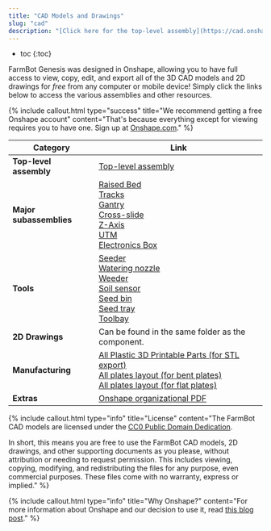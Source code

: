 ```yaml
---
title: "CAD Models and Drawings"
slug: "cad"
description: "[Click here for the top-level assembly](https://cad.onshape.com/documents/6626b842adca229e69544ad1/w/89ac2637f82d915f22c2bcd0/e/d2c6c72fede33a22f49f90df)"
---
```


* toc
{:toc}

FarmBot Genesis was designed in Onshape, allowing you to have full access to view, copy, edit, and export all of the 3D CAD models and 2D drawings for *free* from any computer or mobile device! Simply click the links below to access the various assemblies and other resources.

{%
include callout.html
type="success"
title="We recommend getting a free Onshape account"
content="That's because everything except for viewing requires you to have one. Sign up at [Onshape.com](http://onshape.com)."
%}



|Category                      |Link                          |
|------------------------------|------------------------------|
|**Top-level assembly**        |[Top-level assembly](https://cad.onshape.com/documents/6626b842adca229e69544ad1/w/89ac2637f82d915f22c2bcd0/e/d2c6c72fede33a22f49f90df)
|**Major subassemblies**       |[Raised Bed](https://cad.onshape.com/documents/6626b842adca229e69544ad1/w/89ac2637f82d915f22c2bcd0/e/8cc29ffa7603923952c52232)<br>[Tracks](https://cad.onshape.com/documents/6626b842adca229e69544ad1/w/89ac2637f82d915f22c2bcd0/e/45b7c2ead93e04f270fc9fa3)<br>[Gantry](https://cad.onshape.com/documents/6626b842adca229e69544ad1/w/89ac2637f82d915f22c2bcd0/e/4fb71b06b292a3233be65b76)<br>[Cross-slide](https://cad.onshape.com/documents/6626b842adca229e69544ad1/w/89ac2637f82d915f22c2bcd0/e/a9df2343ff245371dae58928)<br>[Z-Axis](https://cad.onshape.com/documents/6626b842adca229e69544ad1/w/89ac2637f82d915f22c2bcd0/e/73bb9cd6ac93d0285f836f66)<br>[UTM](https://cad.onshape.com/documents/6626b842adca229e69544ad1/w/89ac2637f82d915f22c2bcd0/e/187952d103a8a9b48260ea74)<br>[Electronics Box](https://cad.onshape.com/documents/6626b842adca229e69544ad1/w/89ac2637f82d915f22c2bcd0/e/13267627fcacc84fe6dcb483)
|**Tools**                     |[Seeder](https://cad.onshape.com/documents/6626b842adca229e69544ad1/w/89ac2637f82d915f22c2bcd0/e/02039dd3fc6d108f0bebf093)<br>[Watering nozzle](https://cad.onshape.com/documents/6626b842adca229e69544ad1/w/89ac2637f82d915f22c2bcd0/e/38d8456534b8731290873ce8)<br>[Weeder](https://cad.onshape.com/documents/6626b842adca229e69544ad1/w/89ac2637f82d915f22c2bcd0/e/d8ad07076dbb13341736beaa)<br>[Soil sensor](https://cad.onshape.com/documents/6626b842adca229e69544ad1/w/89ac2637f82d915f22c2bcd0/e/a420ff157a5dcc037741240a)<br>[Seed bin](https://cad.onshape.com/documents/6626b842adca229e69544ad1/w/89ac2637f82d915f22c2bcd0/e/3e24a938cc82f2d040aa954a)<br>[Seed tray](https://cad.onshape.com/documents/6626b842adca229e69544ad1/w/89ac2637f82d915f22c2bcd0/e/8791dfd26e69515612403dc4)<br>[Toolbay](https://cad.onshape.com/documents/6626b842adca229e69544ad1/w/89ac2637f82d915f22c2bcd0/e/d73796703b5904480a68776a)
|**2D Drawings**               |Can be found in the same folder as the component.
|**Manufacturing**             |[All Plastic 3D Printable Parts (for STL export)](https://cad.onshape.com/documents/6626b842adca229e69544ad1/w/89ac2637f82d915f22c2bcd0/e/37f7306f4397e96baa459ff2) <br>[All plates layout (for bent plates)](https://cad.onshape.com/documents/6626b842adca229e69544ad1/w/89ac2637f82d915f22c2bcd0/e/58cef164de46378511e31b35)<br>[All plates layout (for flat plates)](https://cad.onshape.com/documents/6626b842adca229e69544ad1/w/89ac2637f82d915f22c2bcd0/e/fda19e88d6a2fdd9fd0c5c9a)
|**Extras**                    |[Onshape organizational PDF](https://cad.onshape.com/documents/6626b842adca229e69544ad1/w/89ac2637f82d915f22c2bcd0/e/166d53b5d72bfe51f742d23a)



<!-- [Alternative FarmBot (3D print and flat plate optimized)](https://cad.onshape.com/documents/6626b842adca229e69544ad1/w/89ac2637f82d915f22c2bcd0/e/9e8bc60eece0978a0e2a1730) -->



{%
include callout.html
type="info"
title="License"
content="The FarmBot CAD models are licensed under the [CC0 Public Domain Dedication](https://creativecommons.org/publicdomain/zero/1.0/).

In short, this means you are free to use the FarmBot CAD models, 2D drawings, and other
supporting documents as you please, without attribution or needing to request permission. This
includes viewing, copying, modifying, and redistributing the files for any purpose, even
commercial purposes. These files come with no warranty, express or implied."
%}



{%
include callout.html
type="info"
title="Why Onshape?"
content="For more information about Onshape and our decision to use it, read [this blog post](https://farmbot.io/2016/10/12/farmbot-meet-onshape/)."
%}

